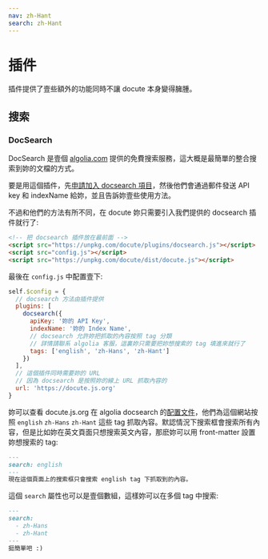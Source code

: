 ```yaml
---
nav: zh-Hant
search: zh-Hant
---
```


# 插件

插件提供了壹些額外的功能同時不讓 docute 本身變得臃腫。

## 搜索

### DocSearch

DocSearch 是壹個 [algolia.com](http://algolia.com) 提供的免費搜索服務，這大概是最簡單的整合搜索到妳的文檔的方式。

要是用這個插件，先[申請加入 docsearch 項目](https://community.algolia.com/docsearch/)，然後他們會通過郵件發送 API key 和 indexName 給妳，並且告訴妳壹些使用方法。

不過和他們的方法有所不同，在 docute 妳只需要引入我們提供的 docsearch 插件就行了:

```html
<!-- 把 docsearch 插件放在最前面 -->
<script src="https://unpkg.com/docute/plugins/docsearch.js"></script>
<script src="config.js"></script>
<script src="https://unpkg.com/docute/dist/docute.js"></script>
```

最後在 `config.js` 中配置壹下:

```js
self.$config = {
  // docsearch 方法由插件提供
  plugins: [
    docsearch({
      apiKey: '妳的 API Key',
      indexName: '妳的 Index Name',
      // docsearch 允許妳把抓取的內容按照 tag 分類
      // 詳情請聯系 algolia 客服，這裏妳只需要把妳想搜索的 tag 填進來就行了
      tags: ['english', 'zh-Hans', 'zh-Hant']
    })
  ],
  // 這個插件同時需要妳的 URL
  // 因為 docsearch 是按照妳的線上 URL 抓取內容的
  url: 'https://docute.js.org'
}
```

妳可以查看 docute.js.org 在 algolia docsearch 的[配置文件](https://github.com/algolia/docsearch-configs/blob/master/configs/docute.json)，他們為這個網站按照 `english` `zh-Hans` `zh-Hant` 這些 tag 抓取內容。默認情況下搜索框會搜索所有內容，但是比如妳在英文頁面只想搜索英文內容，那麽妳可以用 front-matter 設置妳想搜索的 tag:

```markdown
---
search: english
---
現在這個頁面上的搜索框只會搜索 english tag 下抓取到的內容。
```

這個 `search` 屬性也可以是壹個數組，這樣妳可以在多個 tag 中搜索:

```markdown
---
search: 
  - zh-Hans
  - zh-Hant
---
挺簡單吧 :)
```

